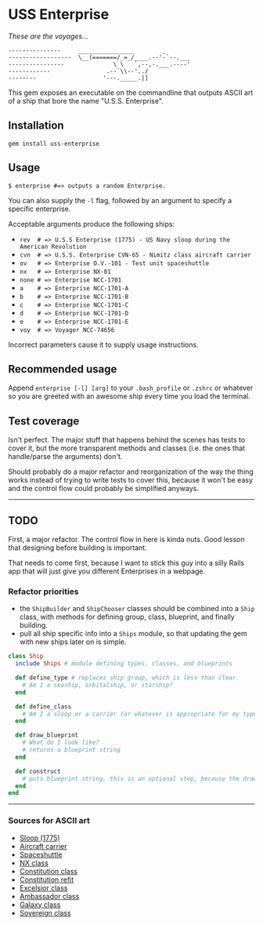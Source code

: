 # USS Enterprise

*These are the voyages...*

```
---------------     ________________        _
------------------  \__(=======/_=_/____.--'-`--.___
----------------              \ \   `,--,-.___.----'
------------                .--`\\--'../
--------                   '---._____.|]
```


This gem exposes an executable on the commandline that outputs ASCII art of a ship that bore the name "U.S.S. Enterprise".

## Installation

`gem install uss-enterprise`

## Usage

`$ enterprise #=> outputs a random Enterprise.`

You can also supply the `-l` flag, followed by an argument to specify a specific enterprise.

Acceptable arguments produce the following ships:

- `rev  # => U.S.S Enterprise (1775) - US Navy sloop during the American Revolution`
- `cvn  # => U.S.S. Enterprise CVN-65 - Nimitz class aircraft carrier`
- `ov   # => Enterprise O.V.-101 - Test unit spaceshuttle`
- `nx   # => Enterprise NX-01`
- `none # => Enterprise NCC-1701`
- `a    # => Enterprise NCC-1701-A`
- `b    # => Enterprise NCC-1701-B`
- `c    # => Enterprise NCC-1701-C`
- `d    # => Enterprise NCC-1701-D`
- `e    # => Enterprise NCC-1701-E`
- `voy  # => Voyager NCC-74656`

Incorrect parameters cause it to supply usage instructions.

## Recommended usage

Append `enterprise [-l] [arg]` to your `.bash_profile` or `.zshrc` or whatever so you are greeted with an awesome ship every time you load the terminal.

## Test coverage

Isn't perfect. The major stuff that happens behind the scenes has tests to cover it, but the more transparent methods and classes (i.e. the ones that handle/parse the arguments) don't.

Should probably do a major refactor and reorganization of the way the thing works instead of trying to write tests to cover this, because it won't be easy and the control flow could probably be simplified anyways.

---

## TODO

First, a major refactor. The control flow in here is kinda nuts. Good lesson that designing before building is important.

That needs to come first, because I want to stick this guy into a silly Rails app that will just give you different Enterprises in a webpage.

### Refactor priorities

- the `ShipBuilder` and `ShipChooser` classes should be combined into a `Ship` class, with methods for defining group, class, blueprint, and finally building.
- pull all ship specific info into a `Ships` module, so that updating the gem with new ships later on is simple.

```ruby
class Ship
  include Ships # module defining types, classes, and blueprints

  def define_type # replaces ship group, which is less than clear
    # Am I a seaship, orbitalship, or starship?
  end

  def define_class
    # Am I a sloop or a carrier (or whatever is appropriate for my type)
  end

  def draw_blueprint
    # What do I look like?
    # returns a blueprint string
  end

  def construct
    # puts blueprint string, this is an optional step, because the draw_blueprint method can also hand the blueprint to other calls (say, a Rails app that wants to insert it into some HTML <pre> tags)
  end
end
```

---


### Sources for ASCII art

- [Sloop (1775)](http://www.ascii-code.com/ascii-art/vehicles/boats.php)
- [Aircraft carrier](http://carrier.ascii.uk/)
- [Spaceshuttle](http://www.ascii-code.com/ascii-art/space/spaceships.php)
- [NX class](https://startrekasciiart.blogspot.co.uk/2011/05/nx-class.html)
- [Constitution class](https://startrekasciiart.blogspot.co.uk/2011/06/constitution-class.html)
- [Constitution refit](https://startrekasciiart.blogspot.co.uk/2011/06/constitution-class-refit.html)
- [Excelsior class](https://startrekasciiart.blogspot.co.uk/2011/05/excelsior-class.html)
- [Ambassador class](https://startrekasciiart.blogspot.co.uk/2011/06/ambassador-class.html)
- [Galaxy class](https://startrekasciiart.blogspot.co.uk/2011/05/galaxy-class.html)
- [Sovereign class](https://startrekasciiart.blogspot.co.uk/2011/05/sovereign-class.html)

